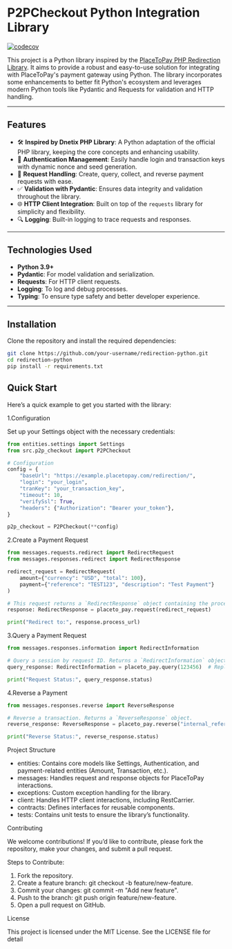 # **P2PCheckout Python Integration Library**

[![codecov](https://codecov.io/github/andrextor/P2PCheckout/graph/badge.svg?token=XPxrdb1Q2M)](https://codecov.io/github/andrextor/P2PCheckout)

This project is a Python library inspired by the [PlaceToPay PHP Redirection Library](https://github.com/dnetix/redirection). It aims to provide a robust and easy-to-use solution for integrating with PlaceToPay's payment gateway using Python. The library incorporates some enhancements to better fit Python's ecosystem and leverages modern Python tools like Pydantic and Requests for validation and HTTP handling.

---

## **Features**

- 🛠 **Inspired by Dnetix PHP Library**: A Python adaptation of the official PHP library, keeping the core concepts and enhancing usability.
- 🔑 **Authentication Management**: Easily handle login and transaction keys with dynamic nonce and seed generation.
- 📡 **Request Handling**: Create, query, collect, and reverse payment requests with ease.
- ✅ **Validation with Pydantic**: Ensures data integrity and validation throughout the library.
- 🌐 **HTTP Client Integration**: Built on top of the `requests` library for simplicity and flexibility.
- 🔍 **Logging**: Built-in logging to trace requests and responses.

---

## **Technologies Used**

- **Python 3.9+**
- **Pydantic**: For model validation and serialization.
- **Requests**: For HTTP client requests.
- **Logging**: To log and debug processes.
- **Typing**: To ensure type safety and better developer experience.

---

## **Installation**

Clone the repository and install the required dependencies:

```bash
git clone https://github.com/your-username/redirection-python.git
cd redirection-python
pip install -r requirements.txt
```

## **Quick Start**

Here’s a quick example to get you started with the library:

1.Configuration

Set up your Settings object with the necessary credentials:

```python
from entities.settings import Settings
from src.p2p_checkout import P2PCheckout

# Configuration
config = {
    "baseUrl": "https://example.placetopay.com/redirection/",
    "login": "your_login",
    "tranKey": "your_transaction_key",
    "timeout": 10,
    "verifySsl": True,
    "headers": {"Authorization": "Bearer your_token"},
}

p2p_checkout = P2PCheckout(**config)
```

2.Create a Payment Request

```python
from messages.requests.redirect import RedirectRequest
from messages.responses.redirect import RedirectResponse

redirect_request = RedirectRequest(
    amount={"currency": "USD", "total": 100},
    payment={"reference": "TEST123", "description": "Test Payment"}
)

# This request returns a `RedirectResponse` object containing the process URL.
response: RedirectResponse = placeto_pay.request(redirect_request)

print("Redirect to:", response.process_url)
```

3.Query a Payment Request

```python
from messages.responses.information import RedirectInformation

# Query a session by request ID. Returns a `RedirectInformation` object.
query_response: RedirectInformation = placeto_pay.query(123456)  # Replace with your request ID

print("Request Status:", query_response.status)
```

4.Reverse a Payment

```python
from messages.responses.reverse import ReverseResponse

# Reverse a transaction. Returns a `ReverseResponse` object.
reverse_response: ReverseResponse = placeto_pay.reverse("internal_reference")

print("Reverse Status:", reverse_response.status)
```

Project Structure

- entities: Contains core models like Settings, Authentication, and payment-related entities (Amount, Transaction, etc.).
- messages: Handles request and response objects for PlaceToPay interactions.
- exceptions: Custom exception handling for the library.
- client: Handles HTTP client interactions, including RestCarrier.
- contracts: Defines interfaces for reusable components.
- tests: Contains unit tests to ensure the library’s functionality.

Contributing

We welcome contributions! If you’d like to contribute, please fork the repository, make your changes, and submit a pull request.

Steps to Contribute:

1. Fork the repository.
2. Create a feature branch: git checkout -b feature/new-feature.
3. Commit your changes: git commit -m "Add new feature".
4. Push to the branch: git push origin feature/new-feature.
5. Open a pull request on GitHub.

License

This project is licensed under the MIT License. See the LICENSE file for detail
